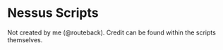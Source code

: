 
# Nessus Scripts

Not created by me (@routeback). Credit can be found within the scripts themselves.

